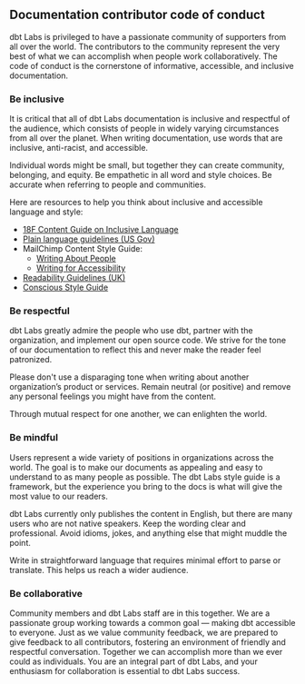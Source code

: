 ## Documentation contributor code of conduct

dbt Labs is privileged to have a passionate community of supporters from all over the world. The contributors to the community represent the very best of what we can accomplish when people work collaboratively. The code of conduct is the cornerstone of informative, accessible, and inclusive documentation.

### Be inclusive

It is critical that all of dbt Labs documentation is inclusive and respectful of the audience, which consists of people in widely varying circumstances from all over the planet. When writing documentation, use words that are inclusive, anti-racist, and accessible.

Individual words might be small, but together they can create community, belonging, and equity. Be empathetic in all word and style choices. Be accurate when referring to people and communities.


Here are resources to help you think about inclusive and accessible language and style:
* [18F Content Guide on Inclusive Language](https://content-guide.18f.gov/inclusive-language/)
* [Plain language guidelines (US Gov)](https://www.plainlanguage.gov/guidelines/)
* MailChimp Content Style Guide:
  * [Writing About People](https://styleguide.mailchimp.com/writing-about-people/)
  * [Writing for Accessibility](https://styleguide.mailchimp.com/writing-for-accessibility/)
* [Readability Guidelines (UK)](https://readabilityguidelines.co.uk/)
* [Conscious Style Guide](https://consciousstyleguide.com/)

### Be respectful

dbt Labs greatly admire the people who use dbt, partner with the organization, and implement our open source code. We strive for the tone of our documentation to reflect this and never make the reader feel patronized.

Please don't use a disparaging tone when writing about another organization’s product or services. Remain neutral (or positive) and remove any personal feelings you might have from the content.

Through mutual respect for one another, we can enlighten the world.

### Be mindful

Users represent a wide variety of positions in organizations across the world. The goal is to make our documents as appealing and easy to understand to as many people as possible. The dbt Labs style guide is a framework, but the experience you bring to the docs is what will give the most value to our readers.

dbt Labs currently only publishes the content in English, but there are many users who are not native speakers. Keep the wording clear and professional. Avoid idioms, jokes, and anything else that might muddle the point.

Write in straightforward language that requires minimal effort to parse or translate. This helps us reach a wider audience.

### Be collaborative

Community members and dbt Labs staff are in this together. We are a passionate group working towards a common goal — making dbt accessible to everyone. Just as we value community feedback, we are prepared to give feedback to all contributors, fostering an environment of friendly and respectful conversation. Together we can accomplish more than we ever could as individuals. You are an integral part of dbt Labs, and your enthusiasm for collaboration is essential to dbt Labs success.
